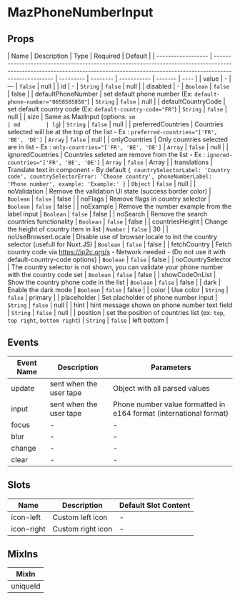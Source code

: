 # MazPhoneNumberInput

## Props

<!-- @vuese:MazPhoneNumberInput:props:start -->

| Name               | Description                                                                                                                                                                        | Type      | Required | Default     |
| ------------------ | ---------------------------------------------------------------------------------------------------------------------------------------------------------------------------------- | --------- | -------- | ----------- | ------- | ---- |
| value              | -                                                                                                                                                                                  | —         | `false`  | null        |
| id                 | -                                                                                                                                                                                  | `String`  | `false`  | null        |
| disabled           | -                                                                                                                                                                                  | `Boolean` | `false`  | false       |
| defaultPhoneNumber | set default phone number (Ex: `default-phone-number="0658585858"`)                                                                                                                 | `String`  | `false`  | null        |
| defaultCountryCode | set default country code (Ex: `default-country-code="FR"`)                                                                                                                         | `String`  | `false`  | null        |
| size               | Same as MazInput (options: `sm                                                                                                                                                     | md        | lg`)     | `String`    | `false` | null |
| preferredCountries | Countries selected will be at the top of the list - Ex : `preferred-countries="['FR', 'BE', 'DE']`                                                                                 | `Array`   | `false`  | null        |
| onlyCountries      | Only countries selected are in list - Ex : `only-countries="['FR', 'BE', 'DE']`                                                                                                    | `Array`   | `false`  | null        |
| ignoredCountries   | Countries seleted are remove from the list - Ex : `ignored-countries="['FR', 'BE', 'DE']`                                                                                          | `Array`   | `false`  | Array       |
| translations       | Translate text in component - By default `{ countrySelectorLabel: 'Country code', countrySelectorError: 'Choose country', phoneNumberLabel: 'Phone number', example: 'Example:' }` | `Object`  | `false`  | null        |
| noValidation       | Remove the validation UI state (success border color)                                                                                                                              | `Boolean` | `false`  | false       |
| noFlags            | Remove flags in country selector                                                                                                                                                   | `Boolean` | `false`  | false       |
| noExample          | Remove the number example from the label input                                                                                                                                     | `Boolean` | `false`  | false       |
| noSearch           | Remove the search countries functionality                                                                                                                                          | `Boolean` | `false`  | false       |
| countriesHeight    | Change the height of country item in list                                                                                                                                          | `Number`  | `false`  | 30          |
| noUseBrowserLocale | Disable use of browser locale to init the country selector (usefull for Nuxt.JS)                                                                                                   | `Boolean` | `false`  | false       |
| fetchCountry       | Fetch country code via https://ip2c.org/s - Network needed - (Do not use it with default-country-code options)                                                                     | `Boolean` | `false`  | false       |
| noCountrySelector  | The country selector is not shown, you can validate your phone number with the country code set                                                                                    | `Boolean` | `false`  | false       |
| showCodeOnList     | Show the country phone code in the list                                                                                                                                            | `Boolean` | `false`  | false       |
| dark               | Enable the dark mode                                                                                                                                                               | `Boolean` | `false`  | false       |
| color              | Use color                                                                                                                                                                          | `String`  | `false`  | primary     |
| placeholder        | Set placholder of phone number input                                                                                                                                               | `String`  | `false`  | null        |
| hint               | hint message shown on phone number text field                                                                                                                                      | `String`  | `false`  | null        |
| position           | set the position of countries list (ex: `top`, `top right`, `bottom right`)                                                                                                        | `String`  | `false`  | left bottom |

<!-- @vuese:MazPhoneNumberInput:props:end -->

## Events

<!-- @vuese:MazPhoneNumberInput:events:start -->

| Event Name | Description             | Parameters                                                         |
| ---------- | ----------------------- | ------------------------------------------------------------------ |
| update     | sent when the user tape | Object with all parsed values                                      |
| input      | sent when the user tape | Phone number value formatted in e164 format (international format) |
| focus      | -                       | -                                                                  |
| blur       | -                       | -                                                                  |
| change     | -                       | -                                                                  |
| clear      | -                       | -                                                                  |

<!-- @vuese:MazPhoneNumberInput:events:end -->

## Slots

<!-- @vuese:MazPhoneNumberInput:slots:start -->

| Name       | Description       | Default Slot Content |
| ---------- | ----------------- | -------------------- |
| icon-left  | Custom left icon  | -                    |
| icon-right | Custom right icon | -                    |

<!-- @vuese:MazPhoneNumberInput:slots:end -->

## MixIns

<!-- @vuese:MazPhoneNumberInput:mixIns:start -->

| MixIn    |
| -------- |
| uniqueId |

<!-- @vuese:MazPhoneNumberInput:mixIns:end -->
